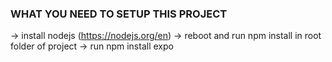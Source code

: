 ### WHAT YOU NEED TO SETUP THIS PROJECT ###
-> install nodejs (https://nodejs.org/en)
-> reboot and run npm install in root folder of project
-> run npm install expo
